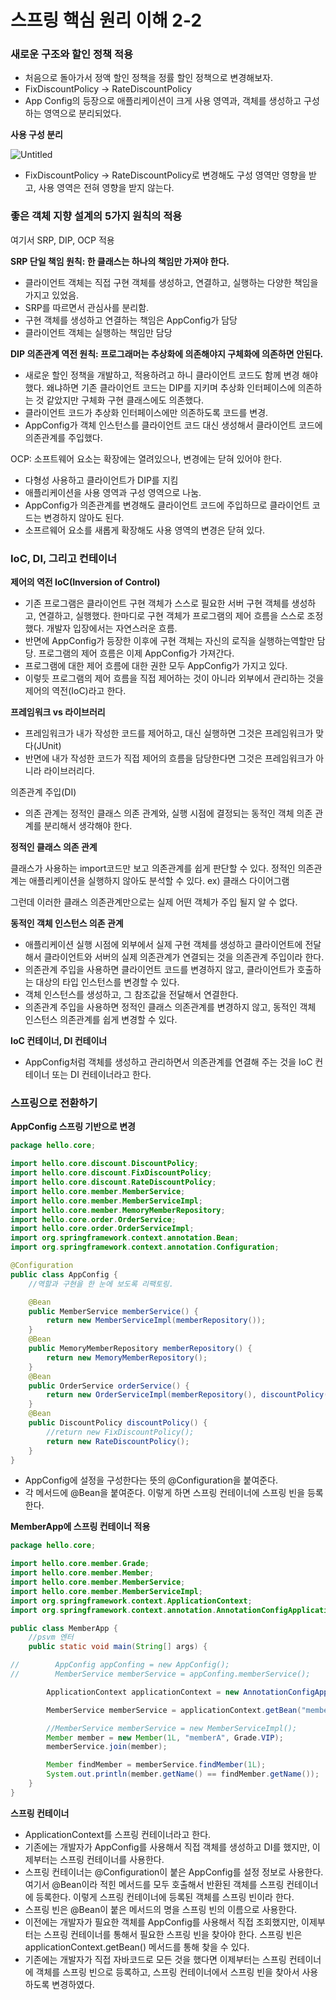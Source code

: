 # 스프링 핵심 원리 이해 2-2

### 새로운 구조와 할인 정책 적용

- 처음으로 돌아가서 정액 할인 정책을 정률 할인 정책으로 변경해보자.
- FixDiscountPolicy → RateDiscountPolicy
- App Config의 등장으로 애플리케이션이 크게 사용 영역과, 객체를 생성하고 구성하는 영역으로 분리되었다.

**사용 구성 분리**

![Untitled](%E1%84%89%E1%85%B3%E1%84%91%E1%85%B3%E1%84%85%E1%85%B5%E1%86%BC%20%E1%84%92%E1%85%A2%E1%86%A8%E1%84%89%E1%85%B5%E1%86%B7%20%E1%84%8B%E1%85%AF%E1%86%AB%E1%84%85%E1%85%B5%20%E1%84%8B%E1%85%B5%E1%84%92%E1%85%A2%202-2%20123ecfd1da4445e6aa92dd9aa7784594/Untitled.png)

- FixDiscountPolicy → RateDiscountPolicy로 변경해도 구성 영역만 영향을 받고, 사용 영역은 전혀 영향을 받지 않는다.

### 좋은 객체 지향 설계의 5가지 원칙의 적용

여기서 SRP, DIP, OCP 적용

**SRP 단일 책임 원칙: 한 클래스는 하나의 책임만 가져야 한다.**

- 클라이언트 객체는 직접 구현 객체를 생성하고, 연결하고, 실행하는 다양한 책임을 가지고 있었음.
- SRP를 따르면서 관심사를 분리함.
- 구현 객체를 생성하고 연결하는 책임은 AppConfig가 담당
- 클라이언트 객체는 실행하는 책임만 담당

**DIP 의존관계 역전 원칙: 프로그래머는 추상화에 의존해야지 구체화에 의존하면 안된다.**

- 새로운 할인 정책을 개발하고, 적용하려고 하니 클라이언트 코드도 함께 변경 해야 했다. 왜냐하면 기존 클라이언트 코드는 DIP를 지키며 추상화 인터페이스에 의존하는 것 같았지만 구체화 구현 클래스에도 의존했다.
- 클라이언트 코드가 추상화 인터페이스에만 의존하도록 코드를 변경.
- AppConfig가 객체 인스턴스를 클라이언트 코드 대신 생성해서 클라이언트 코드에 의존관계를 주입했다.

OCP: 소프트웨어 요소는 확장에는 열려있으나, 변경에는 닫혀 있어야 한다.

- 다형성 사용하고 클라이언트가 DIP를 지킴
- 애플리케이션을 사용 영역과 구성 영역으로 나눔.
- AppConfig가 의존관계를 변경해도 클라이언트 코드에 주입하므로 클라이언트 코드는 변경하지 않아도 된다.
- 소프르웨어 요소를 새롭게 확장해도 사용 영역의 변경은 닫혀 있다.

### IoC, DI, 그리고 컨테이너

**제어의 역전 IoC(Inversion of Control)**

- 기존 프로그램은 클라이언트 구현 객체가 스스로 필요한 서버 구현 객체를 생성하고, 연결하고, 실행했다. 한마디로 구현 객체가 프로그램의 제어 흐름을 스스로 조정했다. 개발자 입장에서는 자연스러운 흐름.
- 반면에 AppConfig가 등장한 이후에 구현 객체는 자신의 로직을 실행하는역할만 담당. 프로그램의 제어 흐름은 이제 AppConfig가 가져간다.
- 프로그램에 대한 제어 흐름에 대한 권한 모두 AppConfig가 가지고 있다.
- 이렇듯 프로그램의 제어 흐름을 직접 제어하는 것이 아니라 외부에서 관리하는 것을 제어의 역전(IoC)라고 한다.

**프레임워크 vs 라이브러리**

- 프레임워크가 내가 작성한 코드를 제어하고, 대신 실행하면 그것은 프레임워크가 맞다(JUnit)
- 반면에 내가 작성한 코드가 직접 제어의 흐름을 담당한다면 그것은 프레임워크가 아니라 라이브러리다.

의존관계 주입(DI)

- 의존 관계는 정적인 클래스 의존 관계와, 실행 시점에 결정되는 동적인 객체 의존 관계를 분리해서 생각해야 한다.

**정적인 클래스 의존 관계**

클래스가 사용하는 import코드만 보고 의존관계를 쉽게 판단할 수 있다. 정적인 의존관계는 애플리케이션을 실행하지 않아도 분석할 수 있다. ex) 클래스 다이어그램

그런데 이러한 클래스 의존관계만으로는 실제 어떤 객체가 주입 될지 알 수 없다.

**동적인 객체 인스턴스 의존 관계**

- 애플리케이션 실행 시점에 외부에서 실제 구현 객체를 생성하고 클라이언트에 전달해서 클라이언트와 서버의 실제 의존관계가 연결되는 것을 의존관계 주입이라 한다.
- 의존관계 주입을 사용하면 클라이언트 코드를 변경하지 않고, 클라이언트가 호출하는 대상의 타입 인스턴스를 변경할 수 있다.
- 객체 인스턴스를 생성하고, 그 참조값을 전달해서 연결한다.
- 의존관계 주입을 사용하면 정적인 클래스 의존관계를 변경하지 않고, 동적인 객체 인스턴스 의존관계를 쉽게 변경할 수 있다.

**IoC 컨테이너, DI 컨테이너**

- AppConfig처럼 객체를 생성하고 관리하면서 의존관계를 연결해 주는 것을 IoC 컨테이너 또는 DI 컨테이너라고 한다.

### 스프링으로 전환하기

**AppConfig 스프링 기반으로 변경**

```java
package hello.core;

import hello.core.discount.DiscountPolicy;
import hello.core.discount.FixDiscountPolicy;
import hello.core.discount.RateDiscountPolicy;
import hello.core.member.MemberService;
import hello.core.member.MemberServiceImpl;
import hello.core.member.MemoryMemberRepository;
import hello.core.order.OrderService;
import hello.core.order.OrderServiceImpl;
import org.springframework.context.annotation.Bean;
import org.springframework.context.annotation.Configuration;

@Configuration
public class AppConfig {
    //역할과 구현을 한 눈에 보도록 리팩토링.

    @Bean
    public MemberService memberService() {
        return new MemberServiceImpl(memberRepository());
    }
    @Bean
    public MemoryMemberRepository memberRepository() {
        return new MemoryMemberRepository();
    }
    @Bean
    public OrderService orderService() {
        return new OrderServiceImpl(memberRepository(), discountPolicy());
    }
    @Bean
    public DiscountPolicy discountPolicy() {
        //return new FixDiscountPolicy();
        return new RateDiscountPolicy();
    }
}
```

- AppConfig에 설정을 구성한다는 뜻의 @Configuration을 붙여준다.
- 각 메서드에 @Bean을 붙여준다. 이렇게 하면 스프링 컨테이너에 스프링 빈을 등록한다.

**MemberApp에 스프링 컨테이너 적용**

```java
package hello.core;

import hello.core.member.Grade;
import hello.core.member.Member;
import hello.core.member.MemberService;
import hello.core.member.MemberServiceImpl;
import org.springframework.context.ApplicationContext;
import org.springframework.context.annotation.AnnotationConfigApplicationContext;

public class MemberApp {
    //psvm 엔터
    public static void main(String[] args) {

//        AppConfig appConfing = new AppConfig();
//        MemberService memberService = appConfing.memberService();

        ApplicationContext applicationContext = new AnnotationConfigApplicationContext(AppConfig.class);

        MemberService memberService = applicationContext.getBean("memberService", MemberService.class);

        //MemberService memberService = new MemberServiceImpl();
        Member member = new Member(1L, "memberA", Grade.VIP);
        memberService.join(member);

        Member findMember = memberService.findMember(1L);
        System.out.println(member.getName() == findMember.getName());
    }
}
```

**스프링 컨테이너**

- ApplicationContext를 스프링 컨테이너라고 한다.
- 기존에는 개발자가 AppConfig를 사용해서 직접 객체를 생성하고 DI를 했지만, 이제부터는 스프링 컨테이너를 사용한다.
- 스프링 컨테이너는 @Configuration이 붙은 AppConfig를 설정 정보로 사용한다. 여기서 @Bean이라 적힌 메서드를 모두 호출해서 반환된 객체를 스프링 컨테이너에 등록한다. 이렇게 스프링 컨테이너에 등록된 객체를 스프링 빈이라 한다.
- 스프링 빈은 @Bean이 붙은 메서드의 명을 스프링 빈의 이름으로 사용한다.
- 이전에는 개발자가 필요한 객체를 AppConfig를 사용해서 직접 조회했지만, 이제부터는 스프링 컨테이너를 통해서 필요한 스프링 빈을 찾아야 한다. 스프링 빈은 applicationContext.getBean() 메서드를 통해 찾을 수 있다.
- 기존에는 개발자가 직접 자바코드로 모든 것을 했다면 이제부터는 스프링 컨테이너에 객체를 스프링 빈으로 등록하고, 스프링 컨테이너에서 스프링 빈을 찾아서 사용하도록 변경하였다.